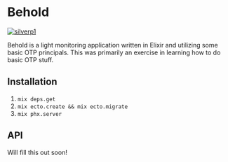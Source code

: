 # Behold

[![silverp1](https://circleci.com/gh/silverp1/behold.svg?style=shield)](https://app.circleci.com/pipelines/github/silverp1/behold)

Behold is a light monitoring application written in Elixir and utilizing some basic OTP principals. This was primarily an exercise in learning how to do basic OTP stuff. 

## Installation

1. `mix deps.get`
2. `mix ecto.create && mix ecto.migrate`
3. `mix phx.server`

## API

Will fill this out soon! 
